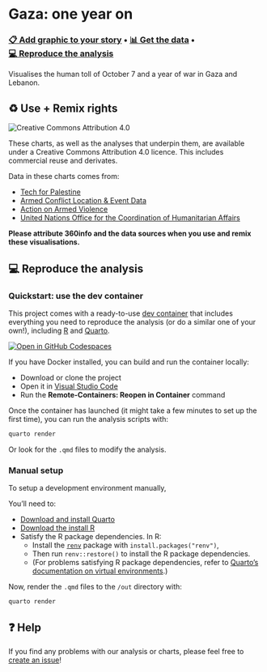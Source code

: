 

# Gaza: one year on

### [📋 Add graphic to your story](https://360info.org?edshare) • [📊 Get the data](data) • [💻 Reproduce the analysis](#-reproduce-the-analysis)

Visualises the human toll of October 7 and a year of war in Gaza and
Lebanon.

## ♻️ Use + Remix rights

![[Creative Commons Attribution
4.0](https://creativecommons.org/licenses/by/4.0)](https://mirrors.creativecommons.org/presskit/buttons/80x15/png/by.png)

These charts, as well as the analyses that underpin them, are available
under a Creative Commons Attribution 4.0 licence. This includes
commercial reuse and derivates.

<!-- Do any of the data sources fall under a different licence? If so, describe the licence and which parts of the data fall under it here! if most of it does, change the above and replace LICENCE.md too -->

Data in these charts comes from:

<ul>  
<li>  
<a href="https://techforpalestine.org">Tech for Palestine</a>  
</li>  
<li>  
<a href="https://acleddata.com">Armed Conflict Location & Event
Data</a>  
</li>  
<li>  
<a href="https://aoav.org.uk/2023/an-analysis-of-the-7th-of-october-2023-casualties-in-israel-as-a-result-of-the-hamas-attack">Action
on Armed Violence</a>  
</li>  
<li>  
<a href="https://www.ochaopt.org/crisis">United Nations Office for the
Coordination of Humanitarian Affairs</a>  
</li>  
</ul>

**Please attribute 360info and the data sources when you use and remix
these visualisations.**

## 💻 Reproduce the analysis

### Quickstart: use the dev container

This project comes with a ready-to-use [dev
container](https://code.visualstudio.com/docs/remote/containers) that
includes everything you need to reproduce the analysis (or do a similar
one of your own!), including [R](https://r-project.org) and
[Quarto](https://quarto.org).

[![Open in GitHub
Codespaces](https://github.com/codespaces/badge.svg)](https://codespaces.new/360-info/report-gaza-1year?quickstart=1)

If you have Docker installed, you can build and run the container
locally:

- Download or clone the project
- Open it in [Visual Studio Code](https://code.visualstudio.com)
- Run the **Remote-Containers: Reopen in Container** command

Once the container has launched (it might take a few minutes to set up
the first time), you can run the analysis scripts with:

``` sh
quarto render
```

Or look for the `.qmd` files to modify the analysis.

### Manual setup

To setup a development environment manually,

You’ll need to:

- [Download and install Quarto](https://quarto.org/docs/get-started)
- [Download the install R](https://www.r-project.org)
- Satisfy the R package dependencies. In R:
  - Install the [`renv`](https://rstudio.github.io/renv) package with
    `install.packages("renv")`,
  - Then run `renv::restore()` to install the R package dependencies.
  - (For problems satisfying R package dependencies, refer to [Quarto’s
    documentation on virtual
    environments](https://quarto.org/docs/projects/virtual-environments.html).)

Now, render the `.qmd` files to the `/out` directory with:

``` sh
quarto render
```

## ❓ Help

If you find any problems with our analysis or charts, please feel free
to [create an
issue](https://github.com/360-info/report-gaza-1year/issues/new)!
